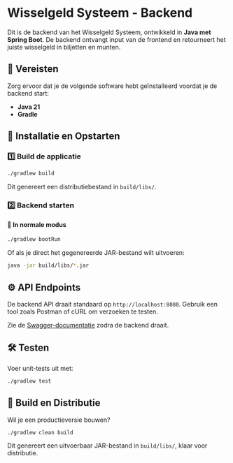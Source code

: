 # Wisselgeld Systeem - Backend

Dit is de backend van het Wisselgeld Systeem, ontwikkeld in **Java met Spring Boot**. De backend ontvangt input van de frontend en retourneert het juiste wisselgeld in biljetten en munten.

## 📌 Vereisten
Zorg ervoor dat je de volgende software hebt geïnstalleerd voordat je de backend start:

- **Java 21**
- **Gradle**

## 🚀 Installatie en Opstarten

### 1️⃣ Build de applicatie

```sh
./gradlew build
```

Dit genereert een distributiebestand in `build/libs/`.

### 2️⃣ Backend starten

#### 🔹 In **normale modus**
```sh
./gradlew bootRun
```

Of als je direct het gegenereerde JAR-bestand wilt uitvoeren:
```sh
java -jar build/libs/*.jar
```

## ⚙️ API Endpoints
De backend API draait standaard op `http://localhost:8080`. Gebruik een tool zoals Postman of cURL om verzoeken te testen.

Zie de [Swagger-documentatie](http://localhost:8080/swagger-ui.html) zodra de backend draait.

## 🛠️ Testen
Voer unit-tests uit met:

```sh
./gradlew test
```

## 🚀 Build en Distributie
Wil je een productieversie bouwen?

```sh
./gradlew clean build
```

Dit genereert een uitvoerbaar JAR-bestand in `build/libs/`, klaar voor distributie.
